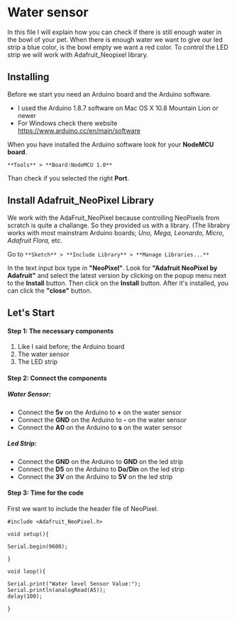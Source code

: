 # Water sensor

In this file I will explain how you can check if there is still enough water in the bowl of your pet. When there is enough water we want to give our led strip a blue color, is the bowl empty we want a red color. To control the LED strip we will work with Adafruit_Neopixel library. 

## Installing

Before we start you need an Arduino board and the Arduino software.
- I used the Arduino 1.8.7 software on Mac OS X 10.8 Mountain Lion or newer
- For Windows check there website https://www.arduino.cc/en/main/software

When you have installed the Arduino software look for your **NodeMCU board**.

```**Tools** > **Board:NodeMCU 1.0**``` 

Than check if you selected the right **Port**.


## Install Adafruit_NeoPixel Library
We work with the AdaFruit_NeoPixel because controlling NeoPixels from scratch is quite a challange. 
So they provided us with a library. (The librabry works with most mainstram Arduino boards; *Uno, Mega, Leonardo, Micro, Adafruit Flora,* etc.


Go to ``` **Sketch** > **Include Library** > **Manage Libraries...** ```

In the text input box type in **"NeoPixel"**. Look for **"Adafruit NeoPixel by Adafruit"** and select the latest version by clicking on the popup menu next to the **Install** button. Then click on the **Install** button. After it's installed, you can click the **"close"** button.

## Let's Start

#### Step 1: The necessary components
1. Like I said before; the Arduino board
2. The water sensor
3. The LED strip 

#### Step 2: Connect the components
##### Water Sensor:
- Connect the **5v** on the Arduino to **+** on the water sensor
- Connect the **GND** on the Arduino to **-** on the water sensor
- Connect the **A0** on the Arduino to **s** on the water sensor
##### Led Strip:
- Connect the **GND** on the Arduino to **GND** on the led strip
- Connect the **D5** on the Arduino to **Do/Din** on the led strip
- Connect the **3V** on the Arduino to **5V** on the led strip

#### Step 3: Time for the code

First we want to include the header file of NeoPixel.
```
#include <Adafruit_NeoPixel.h>
```




```
void setup(){
 
Serial.begin(9600);
 
}
 
void loop(){
 
Serial.print("Water level Sensor Value:");
Serial.println(analogRead(A5));
delay(100);
 
}
```
